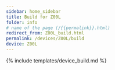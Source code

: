 ```yaml
---
sidebar: home_sidebar
title: Build for Z00L
folder: info
# name of the page (/{{permalink}}.html)
redirect_from: Z00L_build.html
permalink: /devices/Z00L/build
device: Z00L
---
```

{% include templates/device_build.md %}
